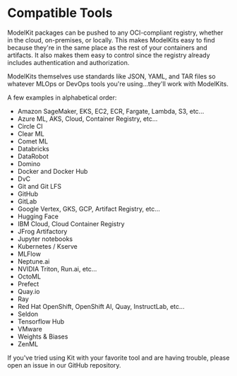 # Compatible Tools

ModelKit packages can be pushed to any OCI-compliant registry, whether in the cloud, on-premises, or locally. This makes ModelKits easy to find because they're in the same place as the rest of your containers and artifacts. It also makes them easy to control since the registry already includes authentication and authorization.

ModelKits themselves use standards like JSON, YAML, and TAR files so whatever MLOps or DevOps tools you're using...they'll work with ModelKits.

A few examples in alphabetical order:
* Amazon SageMaker, EKS, EC2, ECR, Fargate, Lambda, S3, etc...
* Azure ML, AKS, Cloud, Container Registry, etc...
* Circle CI
* Clear ML
* Comet ML
* Databricks
* DataRobot
* Domino
* Docker and Docker Hub
* DvC
* Git and Git LFS
* GitHub
* GitLab
* Google Vertex, GKS, GCP, Artifact Registry, etc...
* Hugging Face
* IBM Cloud, Cloud Container Registry
* JFrog Artifactory
* Jupyter notebooks
* Kubernetes / Kserve
* MLFlow
* Neptune.ai
* NVIDIA Triton, Run.ai, etc...
* OctoML
* Prefect
* Quay.io
* Ray
* Red Hat OpenShift, OpenShift AI, Quay, InstructLab, etc...
* Seldon
* Tensorflow Hub
* VMware
* Weights & Biases
* ZenML

If you've tried using Kit with your favorite tool and are having trouble, please open an issue in our GitHub repository.